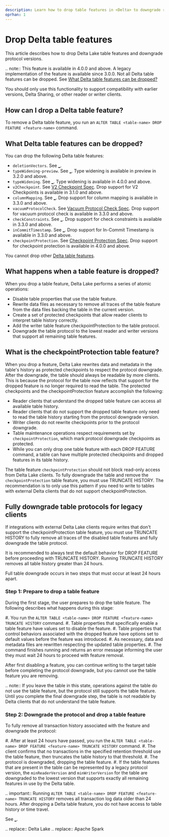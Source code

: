 ```yaml
---
description: Learn how to drop table features in <Delta> to downgrade reader and writer protocol requirements and resolve compatibility issues.
oprhan: 1
---
```


# Drop Delta table features

This article describes how to drop Delta Lake table features and downgrade protocol versions.

.. note:: This feature is available in <Delta> 4.0.0 and above. A legacy implementation of the feature is available since <Delta> 3.0.0. Not all Delta table features can be dropped. See [What Delta table features can be dropped?](#what-delta-table-features-can-be-dropped)

You should only use this functionality to support compatibility with earlier <Delta> versions, Delta Sharing, or other <Delta> reader or writer clients.

## How can I drop a Delta table feature?

To remove a Delta table feature, you run an `ALTER TABLE <table-name> DROP FEATURE <feature-name>` command.

## What Delta table features can be dropped?

You can drop the following Delta table features:

- `deletionVectors`. See [_](delta-deletion-vectors.md).
- `typeWidening-preview`. See [_](delta-type-widening.md). Type widening is available in preview in <Delta> 3.2.0 and above.
- `typeWidening`. See [_](delta-type-widening.md). Type widening is available in <Delta> 4.0.0 and above.
- `v2Checkpoint`. See [V2 Checkpoint Spec](https://github.com/delta-io/delta/blob/master/PROTOCOL.md#v2-spec). Drop support for V2 Checkpoints is available in <Delta> 3.1.0 and above.
- `columnMapping`. See [_](delta-column-mapping.md). Drop support for column mapping is available in <Delta> 3.3.0 and above.
- `vacuumProtocolCheck`. See [Vacuum Protocol Check Spec](https://github.com/delta-io/delta/blob/master/PROTOCOL.md#vacuum-protocol-check). Drop support for vacuum protocol check is available in <Delta> 3.3.0 and above.
- `checkConstraints`. See [_](delta-constraints.md). Drop support for check constraints is available in <Delta> 3.3.0 and above.
- `inCommitTimestamp`. See [_](https://github.com/delta-io/delta/blob/master/PROTOCOL.md#in-commit-timestamps). Drop support for In-Commit Timestamp is available in <Delta> 3.3.0 and above.
- `checkpointProtection`. See [Checkpoint Protection Spec](https://github.com/delta-io/delta/blob/master/protocol_rfcs/checkpoint-protection.md). Drop support for checkpoint protection is available in <Delta> 4.0.0 and above.

You cannot drop other [Delta table features](https://github.com/delta-io/delta/blob/master/PROTOCOL.md#valid-feature-names-in-table-features).

## What happens when a table feature is dropped?

When you drop a table feature, Delta Lake performs a series of atomic operations:

- Disable table properties that use the table feature.
- Rewrite data files as necessary to remove all traces of the table feature from the data files backing the table in the current version.
- Create a set of protected checkpoints that allow reader clients to interpret table history correctly.
- Add the writer table feature checkpointProtection to the table protocol.
- Downgrade the table protocol to the lowest reader and writer versions that support all remaining table features.

## What is the checkpointProtection table feature?

When you drop a feature, Delta Lake rewrites data and metadata in the table's history as protected checkpoints to respect the protocol downgrade. After the downgrade, the table should always be readable by more clients. This is because the protocol for the table now reflects that support for the dropped feature is no longer required to read the table. The protected checkpoints and the checkpointProtection feature accomplish the following:

- Reader clients that understand the dropped table feature can access all available table history.
- Reader clients that do not support the dropped table feature only need to read the table history starting from the protocol downgrade version.
- Writer clients do not rewrite checkpoints prior to the protocol downgrade.
- Table maintenance operations respect requirements set by `checkpointProtection`, which mark protocol downgrade checkpoints as protected.
- While you can only drop one table feature with each DROP FEATURE command, a table can have multiple protected checkpoints and dropped features in its table history.

The table feature `checkpointProtection` should not block read-only access from Delta Lake clients. To fully downgrade the table and remove the `checkpointProtection` table feature, you must use TRUNCATE HISTORY. The recommendation is to only use this pattern if you need to write to tables with external Delta clients that do not support checkpointProtection.


## Fully downgrade table protocols for legacy clients

If integrations with external Delta Lake clients require writes that don't support the checkpointProtection table feature, you must use TRUNCATE HISTORY to fully remove all traces of the disabled table features and fully downgrade the table protocol.

It is recommended to always test the default behavior for DROP FEATURE before proceeding with TRUNCATE HISTORY. Running TRUNCATE HISTORY removes all table history greater than 24 hours.

Full table downgrade occurs in two steps that must occur at least 24 hours apart.

### Step 1: Prepare to drop a table feature

During the first stage, the user prepares to drop the table feature. The following describes what happens during this stage:

#. You run the `ALTER TABLE <table-name> DROP FEATURE <feature-name> TRUNCATE HISTORY` command.
#. Table properties that specifically enable a table feature have values set to disable the feature.
#. Table properties that control behaviors associated with the dropped feature have options set to default values before the feature was introduced.
#. As necessary, data and metadata files are rewritten respecting the updated table properties.
#. The command finishes running and returns an error message informing the user they must wait 24 hours to proceed with feature removal.

After first disabling a feature, you can continue writing to the target table before completing the protocol downgrade, but you cannot use the table feature you are removing.

.. note:: If you leave the table in this state, operations against the table do not use the table feature, but the protocol still supports the table feature. Until you complete the final downgrade step, the table is not readable by Delta clients that do not understand the table feature.

### Step 2: Downgrade the protocol and drop a table feature

To fully remove all transaction history associated with the feature and downgrade the protocol:

#. After at least 24 hours have passed, you run the `ALTER TABLE <table-name> DROP FEATURE <feature-name> TRUNCATE HISTORY` command.
#. The client confirms that no transactions in the specified retention threshold use the table feature, then truncates the table history to that threshold.
#. The protocol is downgraded, dropping the table feature.
#. If the table features that are present in the table can be represented by a legacy protocol version, the `minReaderVersion` and `minWriterVersion` for the table are downgraded to the lowest version that supports exactly all remaining features in use by the Delta table.


.. important:: Running `ALTER TABLE <table-name> DROP FEATURE <feature-name> TRUNCATE HISTORY` removes all transaction log data older than 24 hours. After dropping a Delta table feature, you do not have access to table history or time travel.

See [_](versioning.md).

.. <Delta> replace:: Delta Lake
.. <AS> replace:: Apache Spark
